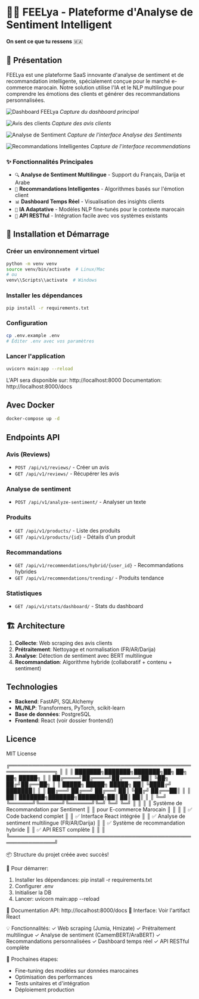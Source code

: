 # 🤖💜 FEELya - Plateforme d'Analyse de Sentiment Intelligent

**On sent ce que tu ressens** 🇲🇦

## 🎯 Présentation

FEELya est une plateforme SaaS innovante d'analyse de sentiment et de recommandation intelligente, spécialement conçue pour le marché e-commerce marocain. Notre solution utilise l'IA et le NLP multilingue pour comprendre les émotions des clients et générer des recommandations personnalisées.

![Dashboard FEELya](./images/dashboard.png)
*Capture du dashboard principal*

![Avis des clients](./images/avis-clients.png)
*Capture des avis clients*

![Analyse de Sentiment](./images/analyse.png)
*Capture de l'interface Analyse des Sentiments*

![Recommandations Intelligentes](./images/recommendations.png)
*Capture de l'interface recommendations*

### ✨ Fonctionnalités Principales

- `🔍` **Analyse de Sentiment Multilingue** - Support du Français, Darija et Arabe
- `🎯` **Recommandations Intelligentes** - Algorithmes basés sur l'émotion client
- `📊` **Dashboard Temps Réel** - Visualisation des insights clients
- `🤖` **IA Adaptative** - Modèles NLP fine-tunés pour le contexte marocain
- `🚀` **API RESTful** - Intégration facile avec vos systèmes existants

## 🚀 Installation et Démarrage

### Créer un environnement virtuel
```bash
python -m venv venv
source venv/bin/activate  # Linux/Mac
# ou
venv\\Scripts\\activate  # Windows
```

### Installer les dépendances
```bash
pip install -r requirements.txt
```

### Configuration
```bash
cp .env.example .env
# Éditer .env avec vos paramètres
```

### Lancer l'application
```bash
uvicorn main:app --reload
```

L'API sera disponible sur: http://localhost:8000
Documentation: http://localhost:8000/docs

## Avec Docker

```bash
docker-compose up -d
```

## Endpoints API

### Avis (Reviews)
- `POST /api/v1/reviews/` - Créer un avis
- `GET /api/v1/reviews/` - Récupérer les avis

### Analyse de sentiment
- `POST /api/v1/analyze-sentiment/` - Analyser un texte

### Produits
- `GET /api/v1/products/` - Liste des produits
- `GET /api/v1/products/{id}` - Détails d'un produit

### Recommandations
- `GET /api/v1/recommendations/hybrid/{user_id}` - Recommandations hybrides
- `GET /api/v1/recommendations/trending/` - Produits tendance

### Statistiques
- `GET /api/v1/stats/dashboard/` - Stats du dashboard

## 🏗️ Architecture

1. **Collecte**: Web scraping des avis clients
2. **Prétraitement**: Nettoyage et normalisation (FR/AR/Darija)
3. **Analyse**: Détection de sentiment avec BERT multilingue
4. **Recommandation**: Algorithme hybride (collaboratif + contenu + sentiment)

## Technologies

- **Backend**: FastAPI, SQLAlchemy
- **ML/NLP**: Transformers, PyTorch, scikit-learn
- **Base de données**: PostgreSQL
- **Frontend**: React (voir dossier frontend/)

## Licence

MIT License

╔══════════════════════════════════════════════════════════════╗
║                                                              ║
║  ███████╗███████╗███████╗██╗  ██╗   ██╗ █████╗              ║
║  ██╔════╝██╔════╝██╔════╝██║  ╚██╗ ██╔╝██╔══██╗             ║
║  █████╗  █████╗  █████╗  ██║   ╚████╔╝ ███████║             ║
║  ██╔══╝  ██╔══╝  ██╔══╝  ██║    ╚██╔╝  ██╔══██║             ║
║  ██║     ███████╗███████╗███████╗██║   ██║  ██║             ║
║  ╚═╝     ╚══════╝╚══════╝╚══════╝╚═╝   ╚═╝  ╚═╝             ║
║                                                              ║
║  Système de Recommandation par Sentiment                    ║
║  pour E-commerce Marocain                                   ║
║                                                              ║
║  ✅ Code backend complet                                     ║
║  ✅ Interface React intégrée                                 ║
║  ✅ Analyse de sentiment multilingue (FR/AR/Darija)         ║
║  ✅ Système de recommandation hybride                        ║
║  ✅ API REST complète                                        ║
║                                                              ║
╚══════════════════════════════════════════════════════════════╝

📦 Structure du projet créée avec succès!

🚀 Pour démarrer:
   1. Installer les dépendances: pip install -r requirements.txt
   2. Configurer .env
   3. Initialiser la DB
   4. Lancer: uvicorn main:app --reload

📖 Documentation API: http://localhost:8000/docs
🎨 Interface: Voir l'artifact React

💡 Fonctionnalités:
   ✓ Web scraping (Jumia, Hmizate)
   ✓ Prétraitement multilingue
   ✓ Analyse de sentiment (CamemBERT/AraBERT)
   ✓ Recommandations personnalisées
   ✓ Dashboard temps réel
   ✓ API RESTful complète

🔧 Prochaines étapes:
   - Fine-tuning des modèles sur données marocaines
   - Optimisation des performances
   - Tests unitaires et d'intégration
   - Déploiement production

